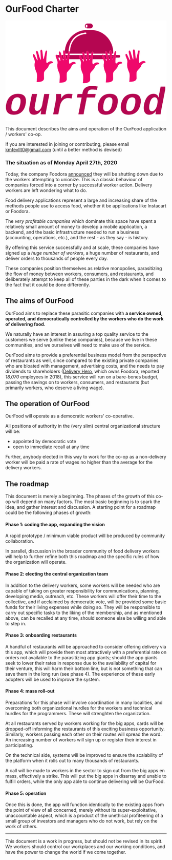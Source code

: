 OurFood Charter
===

![OurFood logo, 5 raised hands hold up a dinner plate](/logo.png?raw=true)

This document describes the aims and operation of the OurFood application / workers' co-op.

If you are interested in joining or contributing, please email kmfevllt0@gmail.com (until a better method is devised)

### The situation as of Monday April 27th, 2020

Today, the company Foodora [announced](https://www.cbc.ca/news/business/foodora-canada-closing-may-1.5546642) they will be shutting down due to the workers attempting to unionize. This is a classic behaviour of companies forced into a corner by successful worker action. Delivery workers are left wondering what to do.

Food delivery applications represent a large and increasing share of the methods people use to access food, whether it be applications like Instacart or Foodora.

The *very profitable companies* which dominate this space have spent a relatively small amount of money to develop a mobile application, a backend, and the basic infrastructure needed to run a business (accounting, operations, etc.), and the rest - as they say - is history.

By offering this service successfully and at scale, these companies have signed up a *huge number of workers*, a huge number of restaurants, and deliver orders to thousands of people every day.

These companies position themselves as relative monopolies, parasitizing the flow of money between workers, consumers, and restaurants, and deliberately attempt to keep all of these parties in the dark when it comes to the fact that it could be done differently.

## The aims of OurFood

OurFood aims to replace these parasitic companies with **a service owned, operated, and democratically controlled by the workers who do the work of delivering food.**

We naturally have an interest in assuring a top quality service to the customers we serve (unlike these companies), because we live in these communities, and we ourselves will need to make use of the service.

OurFood aims to provide a preferential business model from the perspective of restaurants as well, since compared to the existing private companies who are bloated with management, advertising costs, and the needs to pay dividends to shareholders ([Delivery Hero](https://en.wikipedia.org/wiki/Delivery_Hero), which owns Foodora, reported *18,070* employees in 2018), this service will run on a bare-bones budget, passing the savings on to workers, consumers, and restaurants (but primarily workers, who deserve a living wage).

## The operation of OurFood

OurFood will operate as a democratic workers' co-operative.

All positions of authority in the (very slim) central organizational structure will be:

- appointed by democratic vote
- open to immediate recall at any time

Further, anybody elected in this way to work for the co-op as a non-delivery worker will be paid a rate of wages no higher than the average for the delivery workers.

## The roadmap

This document is merely a beginning. The phases of the growth of this co-op will depend on many factors. The most basic beginning is to spark the idea, and gather interest and discussion. A starting point for a roadmap could be the following phases of growth:

#### Phase 1: coding the app, expanding the vision

A rapid prototype / minimum viable product will be produced by community collaboration.

In parallel, discussion in the broader community of food delivery workers will help to further refine both this roadmap and the specific rules of how the organization will operate.

#### Phase 2: electing the central organization team

In addition to the delivery workers, some workers will be needed who are capable of taking on greater responsibility for communications, planning, developing media, outreach, etc. These workers will offer their time to the collective, and if acclaimed by democratic vote, will be provided some basic funds for their living expenses while doing so. They will be responsible to carry out specific tasks to the liking of the membership, and as mentioned above, can be recalled at any time, should someone else be willing and able to step in.

#### Phase 3: onboarding restaurants

A handful of restaurants will be approached to consider offering delivery via this app, which will provide them most attractively with a preferential rate on orders not available to the parasitizing app giants; should the app giants seek to lower their rates in response due to the availability of capital for their venture, this will harm their bottom line, but is not something that can save them in the long run (see phase 4). The experience of these early adopters will be used to improve the system.

#### Phase 4: mass roll-out

Preparations for this phase will involve coordination in many localities, and overcoming both organizational hurdles for the workers and technical hurdles for the programmers. These will strenghten the organization.

At all restaurants served by workers working for the big apps, cards will be dropped-off informing the restaurants of this exciting business opportunity. Similarly, workers passing each other on their routes will spread the word. An increasing number of workers will sign up or register their interest in participating.

On the technical side, systems will be improved to ensure the scalability of the platform when it rolls out to many thousands of restaurants.

A call will be made to workers in the sector to sign out from the big apps en mass, effectively a strike. This will put the big apps in disarray and unable to fulfill orders, while the only app able to continue delivering will be OurFood.

#### Phase 5: operation

Once this is done, the app will function identically to the existing apps from the point of view of all concerned, merely without its super-exploitative, unaccountable aspect, which is a product of the unethical profiteering of a small group of investors and managers who do not work, but rely on the work of others.

---

This document is a work in progress, but should not be revised in its spirit. We workers should control our workplaces and our working conditions, and have the power to change the world if we come together.
